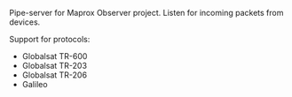 Pipe-server for Maprox Observer project.
Listen for incoming packets from devices.

Support for protocols:

* Globalsat TR-600
* Globalsat TR-203
* Globalsat TR-206
* Galileo